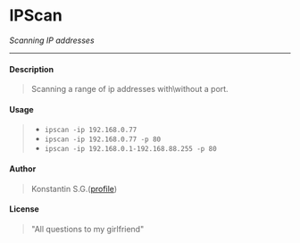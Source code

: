 # IPScan
*Scanning IP addresses*
___

#### Description 
> Scanning a range of ip addresses with\without a port.

#### Usage 
> * `ipscan -ip 192.168.0.77`
> * `ipscan -ip 192.168.0.77 -p 80`
> * `ipscan -ip 192.168.0.1-192.168.88.255 -p 80`

#### Author
> Konstantin S.G.([profile](http://github.com/bluesbaker))

#### License
> "All questions to my girlfriend"